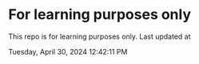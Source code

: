 # For learning purposes only
This repo is for learning purposes only.
Last updated at

Tuesday, April 30, 2024 12:42:11 PM

